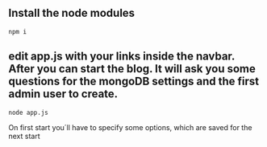 ## Install the node modules

```
npm i
```

## edit app.js with your links inside the navbar. After you can start the blog. It will ask you some questions for the mongoDB settings and the first admin user to create.

```
node app.js
```

On first start you´ll have to specify some options, which are saved for the next start